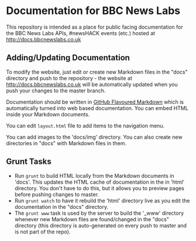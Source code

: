 # Documentation for BBC News Labs

This repository is intended as a place for public facing documentation for the BBC News Labs APIs, #newsHACK events (etc.) hosted at http://docs.bbcnewslabs.co.uk

## Adding/Updating Documentation

To modify the website, just edit or create new Markdown files in the "docs" directory and push to the repository - the website at http://docs.bbcnewslabs.co.uk will be automatically updated when you push your changes to the master branch.

Documentation should be written in [GitHub Flavoured Markdown](https://help.github.com/articles/github-flavored-markdown/) which is automatically turned into web based documentation. You can embed HTML inside your Markdown documents.

You can edit `layout.html` file to add items to the navigation menu.

You can add images to the 'docs/img' directory. You can also create new directories in "docs" with Markdown files in them.

## Grunt Tasks

* Run `grunt` to build HTML locally from the Markdown documents in 'docs'. This updates the HTML cache of documentation in the in 'html' directory. You don't have to do this, but it allows you to preview pages before pushing changes to master.
* Run `grunt watch` to have it rebuild the 'html' directory live as you edit the documentation in the "docs" directory.
* The `grunt www` task is used by the server to build the '_www' directory whenever new Markdown files are found/changed in the "docs" directory (this directory is auto-generated on every push to master and is not part of the repo).
